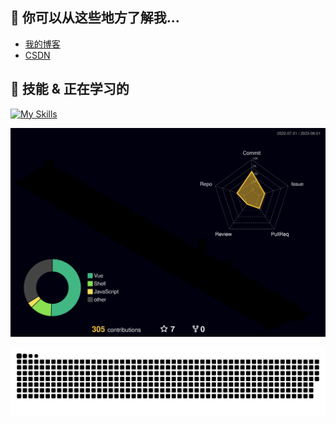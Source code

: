 ## 🎉 你可以从这些地方了解我...

- [我的博客](https://wei-z.top)
- [CSDN](https://blog.csdn.net/weixin_63050915?spm=1011.2124.3001.5343)
## 🚀 技能 & 正在学习的

[![My Skills](https://skillicons.dev/icons?i=vite,vue,webpack,js,ts,c)](https://github.com/agaion1110)

![rainbow gif](https://raw.githubusercontent.com/agaion1110/agaion1110/main/profile-3d-contrib/profile-night-rainbow.svg)

<picture>
  <source media="(prefers-color-scheme: dark)" srcset="https://raw.githubusercontent.com/lxfriday/lxfriday/output/github-contribution-grid-snake-dark.svg">
  <source media="(prefers-color-scheme: light)" srcset="https://raw.githubusercontent.com/lxfriday/lxfriday/output/github-contribution-grid-snake.svg">
  <img alt="github contribution grid snake animation" src="https://raw.githubusercontent.com/lxfriday/lxfriday/output/github-contribution-grid-snake.svg">
</picture>